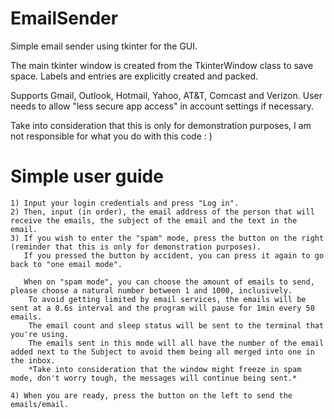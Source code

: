 # EmailSender

Simple email sender using tkinter for the GUI. 

The main tkinter window is created from the TkinterWindow class to save space. Labels and entries are explicitly created and packed. 

Supports Gmail, Outlook, Hotmail, Yahoo, AT&T, Comcast and Verizon. User needs to allow "less secure app access" in account settings if necessary. 

Take into consideration that this is only for demonstration purposes, I am not responsible for what you do with this code :    ) 

# Simple user guide 

    1) Input your login credentials and press "Log in". 
    2) Then, input (in order), the email address of the person that will receive the emails, the subject of the email and the text in the email. 
    3) If you wish to enter the "spam" mode, press the button on the right (reminder that this is only for demonstration purposes). 
       If you pressed the button by accident, you can press it again to go back to "one email mode". 
       
       When on "spam mode", you can choose the amount of emails to send, please choose a natural number between 1 and 1000, inclusively. 
        To avoid getting limited by email services, the emails will be sent at a 0.6s interval and the program will pause for 1min every 50 emails. 
        The email count and sleep status will be sent to the terminal that you're using. 
        The emails sent in this mode will all have the number of the email added next to the Subject to avoid them being all merged into one in the inbox.
        *Take into consideration that the window might freeze in spam mode, don't worry tough, the messages will continue being sent.* 

    4) When you are ready, press the button on the left to send the emails/email. 



